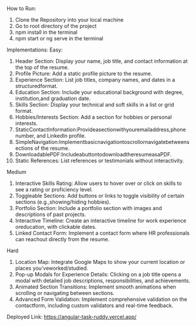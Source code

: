 How to Run:

1) Clone the Repository into your local machine
2) Go to root directory of the project
3) npm install in the terminal
4) npm start or ng serve in the terminal

Implementations:
Easy:
1) Header Section: Display your name, job title, and contact information at the top of the resume.
2) Profile Picture: Add a static profile picture to the resume.
3) Experience Section: List job titles, company names, and dates in a structuredformat.
4) Education Section: Include your educational background with degree, institution,and graduation date.
5) Skills Section: Display your technical and soft skills in a list or grid format.
6) Hobbies/Interests Section: Add a section for hobbies or personal interests.
7) StaticContactInformation:Provideasectionwithyouremailaddress,phone number, and LinkedIn profile.
8) SimpleNavigation:Implementbasicnavigationtoscrollornavigatebetweensections of the resume.
9) DownloadablePDF:IncludeabuttontodownloadtheresumeasaPDF.
10) Static References: List references or testimonials without interactivity.

Medium
1) Interactive Skills Rating: Allow users to hover over or click on skills to see a rating or proficiency level.
2) Toggleable Sections: Add buttons or links to toggle visibility of certain sections (e.g.,showing/hiding hobbies).
3) Portfolio Section: Include a portfolio section with images and descriptions of past projects.
4) Interactive Timeline: Create an interactive timeline for work experience oreducation, with clickable dates.
5) Linked Contact Form: Implement a contact form where HR professionals can reachout directly from the resume.

Hard
1) Location Map: Integrate Google Maps to show your current location or places you'veworked/studied.
2) Pop-up Modals for Experience Details: Clicking on a job title opens a modal with detailed job descriptions, responsibilities, and achievements.
3) Animated Section Transitions: Implement smooth animations when scrolling or navigating between sections.
4) Advanced Form Validation: Implement comprehensive validation on the contactform, including custom validators and real-time feedback.

Deployed Link: https://angular-task-ruddy.vercel.app/


